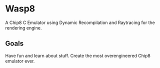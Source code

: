 # Wasp8
A Chip8 C Emulator using Dynamic Recompilation and Raytracing for the rendering engine.

## Goals
Have fun and learn about stuff.
Create the most overengineered Chip8 emulator ever.
